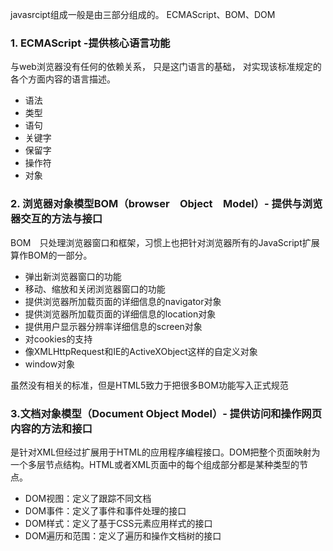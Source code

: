 javasrcipt组成一般是由三部分组成的。
ECMAScript、BOM、DOM

###  1. ECMAScript -提供核心语言功能
与web浏览器没有任何的依赖关系，
只是这门语言的基础，
对实现该标准规定的各个方面内容的语言描述。
 + 语法
 + 类型
 + 语句
 + 关键字
 + 保留字
 + 操作符
 + 对象

 ### 2. 浏览器对象模型BOM（browser　Object　Model）- 提供与浏览器交互的方法与接口
 BOM　只处理浏览器窗口和框架，习惯上也把针对浏览器所有的JavaScript扩展算作BOM的一部分。
 + 弹出新浏览器窗口的功能
 + 移动、缩放和关闭浏览器窗口的功能
 + 提供浏览器所加载页面的详细信息的navigator对象
 + 提供浏览器所加载页面的详细信息的location对象
 + 提供用户显示器分辨率详细信息的screen对象
 + 对cookies的支持
 + 像XMLHttpRequest和IE的ActiveXObject这样的自定义对象
 + window对象
 
 虽然没有相关的标准，但是HTML5致力于把很多BOM功能写入正式规范
 
 ### 3.文档对象模型（Document Object Model）- 提供访问和操作网页内容的方法和接口　
 是针对XML但经过扩展用于HTML的应用程序编程接口。DOM把整个页面映射为一个多层节点结构。HTML或者XML页面中的每个组成部分都是某种类型的节点。
 + DOM视图：定义了跟踪不同文档
 + DOM事件：定义了事件和事件处理的接口
 + DOM样式：定义了基于CSS元素应用样式的接口
 + DOM遍历和范围：定义了遍历和操作文档树的接口